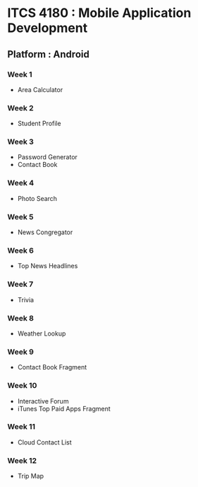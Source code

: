 # ITCS 4180 : Mobile Application Development
## Platform : Android

### Week 1
* Area Calculator

### Week 2
* Student Profile

### Week 3
* Password Generator
* Contact Book

### Week 4
* Photo Search

### Week 5
* News Congregator 

### Week 6
* Top News Headlines

### Week 7
* Trivia

### Week 8
* Weather Lookup

### Week 9
* Contact Book Fragment

### Week 10
* Interactive Forum
* iTunes Top Paid Apps Fragment

### Week 11
* Cloud Contact List

### Week 12
* Trip Map
